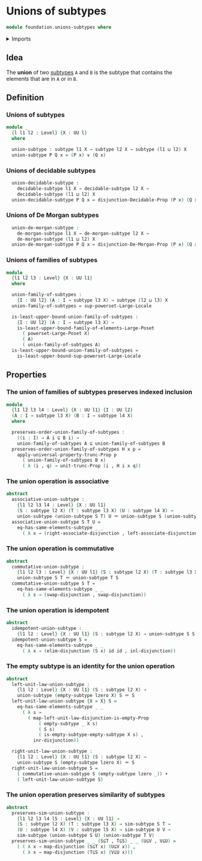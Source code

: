 # Unions of subtypes

```agda
module foundation.unions-subtypes where
```

<details><summary>Imports</summary>

```agda
open import foundation.decidable-subtypes
open import foundation.dependent-pair-types
open import foundation.disjunction
open import foundation.empty-subtypes
open import foundation.function-types
open import foundation.functoriality-disjunction
open import foundation.identity-types
open import foundation.large-locale-of-subtypes
open import foundation.powersets
open import foundation.propositional-truncations
open import foundation.raising-universe-levels
open import foundation.subtypes
open import foundation.universe-levels

open import logic.de-morgan-propositions
open import logic.de-morgan-subtypes
open import logic.double-negation-stable-subtypes

open import order-theory.least-upper-bounds-large-posets
```

</details>

## Idea

The **union** of two [subtypes](foundation-core.subtypes.md) `A` and `B` is the
subtype that contains the elements that are in `A` or in `B`.

## Definition

### Unions of subtypes

```agda
module _
  {l l1 l2 : Level} {X : UU l}
  where

  union-subtype : subtype l1 X → subtype l2 X → subtype (l1 ⊔ l2) X
  union-subtype P Q x = (P x) ∨ (Q x)
```

### Unions of decidable subtypes

```agda
  union-decidable-subtype :
    decidable-subtype l1 X → decidable-subtype l2 X →
    decidable-subtype (l1 ⊔ l2) X
  union-decidable-subtype P Q x = disjunction-Decidable-Prop (P x) (Q x)
```

### Unions of De Morgan subtypes

```agda
  union-de-morgan-subtype :
    de-morgan-subtype l1 X → de-morgan-subtype l2 X →
    de-morgan-subtype (l1 ⊔ l2) X
  union-de-morgan-subtype P Q x = disjunction-De-Morgan-Prop (P x) (Q x)
```

### Unions of families of subtypes

```agda
module _
  {l1 l2 l3 : Level} {X : UU l1}
  where

  union-family-of-subtypes :
    {I : UU l2} (A : I → subtype l3 X) → subtype (l2 ⊔ l3) X
  union-family-of-subtypes = sup-powerset-Large-Locale

  is-least-upper-bound-union-family-of-subtypes :
    {I : UU l2} (A : I → subtype l3 X) →
    is-least-upper-bound-family-of-elements-Large-Poset
      ( powerset-Large-Poset X)
      ( A)
      ( union-family-of-subtypes A)
  is-least-upper-bound-union-family-of-subtypes =
    is-least-upper-bound-sup-powerset-Large-Locale
```

## Properties

### The union of families of subtypes preserves indexed inclusion

```agda
module _
  {l1 l2 l3 l4 : Level} {X : UU l1} {I : UU l2}
  (A : I → subtype l3 X) (B : I → subtype l4 X)
  where

  preserves-order-union-family-of-subtypes :
    ((i : I) → A i ⊆ B i) →
    union-family-of-subtypes A ⊆ union-family-of-subtypes B
  preserves-order-union-family-of-subtypes H x p =
    apply-universal-property-trunc-Prop p
      ( union-family-of-subtypes B x)
      ( λ (i , q) → unit-trunc-Prop (i , H i x q))
```

### The union operation is associative

```agda
abstract
  associative-union-subtype :
    {l1 l2 l3 l4 : Level} {X : UU l1}
    (S : subtype l2 X) (T : subtype l3 X) (U : subtype l4 X) →
    union-subtype (union-subtype S T) U ＝ union-subtype S (union-subtype T U)
  associative-union-subtype S T U =
    eq-has-same-elements-subtype _ _
      ( λ x → (right-associate-disjunction , left-associate-disjunction))
```

### The union operation is commutative

```agda
abstract
  commutative-union-subtype :
    {l1 l2 l3 : Level} {X : UU l1} (S : subtype l2 X) (T : subtype l3 X) →
    union-subtype S T ＝ union-subtype T S
  commutative-union-subtype S T =
    eq-has-same-elements-subtype _ _
      ( λ s → (swap-disjunction , swap-disjunction))
```

### The union operation is idempotent

```agda
abstract
  idempotent-union-subtype :
    {l1 l2 : Level} {X : UU l1} (S : subtype l2 X) → union-subtype S S ＝ S
  idempotent-union-subtype S =
    eq-has-same-elements-subtype _ _
      ( λ x → (elim-disjunction (S x) id id , inl-disjunction))
```

### The empty subtype is an identity for the union operation

```agda
abstract
  left-unit-law-union-subtype :
    {l1 l2 : Level} {X : UU l1} (S : subtype l2 X) →
    union-subtype (empty-subtype lzero X) S ＝ S
  left-unit-law-union-subtype {X = X} S =
    eq-has-same-elements-subtype _ _
      ( λ s →
        ( map-left-unit-law-disjunction-is-empty-Prop
            ( empty-subtype _ X s)
            ( S s)
            ( is-empty-subtype-empty-subtype X s) ,
          inr-disjunction))

  right-unit-law-union-subtype :
    {l1 l2 : Level} {X : UU l1} (S : subtype l2 X) →
    union-subtype S (empty-subtype lzero X) ＝ S
  right-unit-law-union-subtype S =
    ( commutative-union-subtype S (empty-subtype lzero _)) ∙
    ( left-unit-law-union-subtype S)
```

### The union operation preserves similarity of subtypes

```agda
abstract
  preserves-sim-union-subtype :
    {l1 l2 l3 l4 l5 : Level} {X : UU l1} →
    (S : subtype l2 X) (T : subtype l3 X) → sim-subtype S T →
    (U : subtype l4 X) (V : subtype l5 X) → sim-subtype U V →
    sim-subtype (union-subtype S U) (union-subtype T V)
  preserves-sim-union-subtype _ _ (S⊆T , T⊆S) _ _ (U⊆V , V⊆U) =
    ( ( λ x → map-disjunction (S⊆T x) (U⊆V x)) ,
      ( λ x → map-disjunction (T⊆S x) (V⊆U x)))
```
